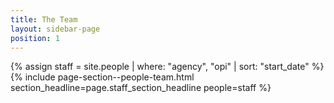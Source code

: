 ```yaml
---
title: The Team
layout: sidebar-page
position: 1
---
```


{% assign staff = site.people | where: "agency", "opi" | sort: "start_date"  %}
{% include page-section--people-team.html
  section_headline=page.staff_section_headline
  people=staff %}
